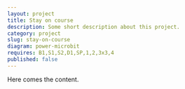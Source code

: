 ```yaml
---
layout: project
title: Stay on course
description: Some short description about this project.
category: project
slug: stay-on-course
diagram: power-microbit
requires: B1,S1,S2,D1,SP,1,2,3x3,4
published: false
---
```


Here comes the content.
